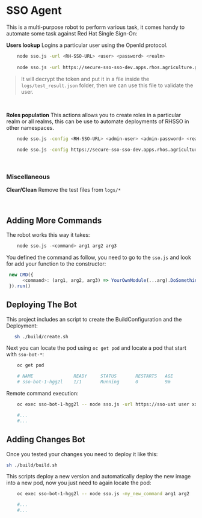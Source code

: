 # SSO Agent
This is a multi-purpose robot to perform various task, it comes handy to automate some task against Red Hat Single Sign-On:

**Users lookup** Logins a particular user using the OpenId protocol. 

```sh
    node sso.js -url <RH-SSO-URL> <user> <password> <realm>
     
    node sso.js -url https://secure-sso-sso-dev.apps.rhos.agriculture.gov.ie/ JOHN.WHITE @d3vpw4812!!
```

   > It will decrypt the token and put it in a file inside the ``logs/test_result.json`` folder, then we can use this file to validate the user.
    
    
    
<br>    

**Roles population** This actions allows you to create roles in a particular realm or all realms, this can be use to automate deployments of RHSSO in other namespaces. 

```sh
    node sso.js -config <RH-SSO-URL> <admin-user> <admin-password> <realm>
     
    node sso.js -config https://secure-sso-sso-dev.apps.rhos.agriculture.gov.ie/ admin 123456 my_realm
```
<br>  

### Miscellaneous

**Clear/Clean** Remove the test files from ``logs/*``


<br>  

## Adding More Commands 

The robot works this way it takes: 

```sh
    node sso.js -<command> arg1 arg2 arg3 
```


You defined the command as follow, you need to go to the ```sso.js``` and look for add your function to the constructor: 


```js
 new CMD({
      <command>: (arg1, arg2, arg3) => YourOwnModule(...arg).DoSomething() 
 }).run()
```



## Deploying The Bot

This project includes an script to create the BuildConfiguration and the Deployment:

```sh
   sh ./build/create.sh    
```

Next you can locate the pod using ``oc get pod`` and locate a pod that start with ``sso-bot-*``: 

```sh
    oc get pod 

    # NAME               READY     STATUS       RESTARTS   AGE
    # sso-bot-1-hgg2l    1/1       Running      0          9m
```

Remote command execution: 

```sh
    oc exec sso-bot-1-hgg2l -- node sso.js -url https://sso-uat user xxyy my_realm

    #...
    #...
```


## Adding Changes Bot

Once you tested your changes you need to deploy it like this: 

```sh
sh ./build/build.sh
```

This scripts deploy a new version and automatically deploy the new image into a new pod, now you just need to again locate the pod: 

```sh
    oc exec sso-bot-1-hgg2l -- node sso.js -my_new_command arg1 arg2

    #...
    #...
```



